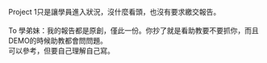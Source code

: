 Project 1只是讓學員進入狀況，沒什麼看頭，也沒有要求繳交報告。<br>
<br>
To 學弟妹：我的報告都是原創，僅此一份。你抄了就是看助教要不要抓你，而且DEMO的時候助教都會問問題。<br>
可以參考，但要自己理解自己寫。
